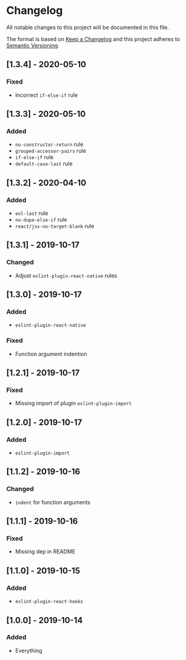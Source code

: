 # Changelog

All notable changes to this project will be documented in this file.

The format is based on [Keep a Changelog](http://keepachangelog.com/en/1.0.0/) and this project adheres to [Semantic Versioning](http://semver.org/spec/v2.0.0.html).

## [1.3.4] - 2020-05-10

### Fixed

- Incorrect `if-else-if` rule

## [1.3.3] - 2020-05-10

### Added

- `no-constructor-return` rule
- `grouped-accessor-pairs` rule
- `if-else-if` rule
- `default-case-last` rule

## [1.3.2] - 2020-04-10

### Added

- `eol-last` rule
- `no-dupe-else-if` rule
- `react/jsx-no-target-blank` rule

## [1.3.1] - 2019-10-17

### Changed

- Adjust `eslint-plugin-react-native` rules

## [1.3.0] - 2019-10-17

### Added

- `eslint-plugin-react-native`

### Fixed

- Function argument indention

## [1.2.1] - 2019-10-17

### Fixed

- Missing import of plugin `eslint-plugin-import`

## [1.2.0] - 2019-10-17

### Added

- `eslint-plugin-import`

## [1.1.2] - 2019-10-16

### Changed

- `indent` for function arguments

## [1.1.1] - 2019-10-16

### Fixed

- Missing dep in README

## [1.1.0] - 2019-10-15

### Added

- `eslint-plugin-react-hooks`

## [1.0.0] - 2019-10-14

### Added

- Everything